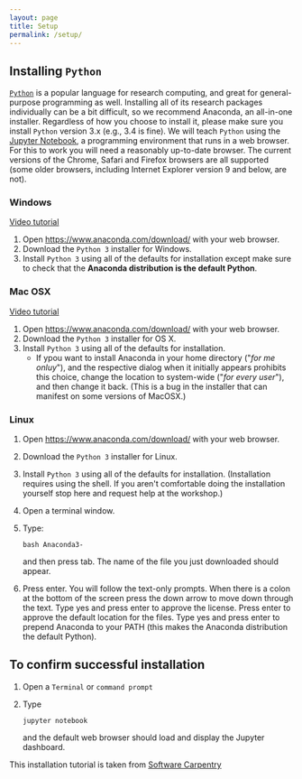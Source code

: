 ```yaml
---
layout: page
title: Setup
permalink: /setup/
---
```


## Installing `Python`

[`Python`](http://python.org) is a popular language for research computing, and great for general-purpose programming as well. Installing all of its research packages individually can be a bit difficult, so we recommend Anaconda, an all-in-one installer.
Regardless of how you choose to install it, please make sure you install `Python` version 3.x (e.g., 3.4 is fine).
We will teach `Python` using the [Jupyter Notebook](http://jupyter.org), a programming environment that runs in a web browser. For this to work you will need a reasonably up-to-date browser. The current versions of the Chrome, Safari and Firefox browsers are all supported (some older browsers, including Internet Explorer version 9 and below, are not).

### Windows

[Video tutorial](https://www.youtube.com/watch?v=xxQ0mzZ8UvA)

1. Open https://www.anaconda.com/download/ with your web browser.
2. Download the `Python 3` installer for Windows.
3. Install `Python 3` using all of the defaults for installation except make sure to check that the **Anaconda distribution is the default Python**.

### Mac OSX

[Video tutorial](https://www.youtube.com/watch?v=TcSAln46u9U)

1. Open https://www.anaconda.com/download/ with your web browser.
2. Download the `Python 3` installer for OS X.
3. Install `Python 3` using all of the defaults for installation.
    * If ypou want to install Anaconda in your home directory ("_for me onluy_"), and the respective dialog when it initially appears prohibits this choice, change the location to system-wide ("_for every user_"), and then change it back. (This is a bug in the installer that can manifest on some versions of MacOSX.)

### Linux

1. Open https://www.anaconda.com/download/ with your web browser.
2. Download the `Python 3` installer for Linux.
3. Install `Python 3` using all of the defaults for installation. (Installation requires using the shell. If you aren't comfortable doing the installation yourself stop here and request help at the workshop.)
4. Open a terminal window.
5. Type:

    ```
    bash Anaconda3-
    ```

   and then press tab. The name of the file you just downloaded should appear.
6. Press enter. You will follow the text-only prompts. When there is a colon at the bottom of the screen press the down arrow to move down through the text. Type yes and press enter to approve the license. Press enter to approve the default location for the files. Type yes and press enter to prepend Anaconda to your PATH (this makes the Anaconda distribution the default Python).

## To confirm successful installation

1. Open a `Terminal` or `command prompt`
2. Type

    ```
    jupyter notebook
    ```
    
    and the default web browser should load and display the Jupyter dashboard.

This installation tutorial is taken from [Software Carpentry](http://swcarpentry.github.io/workshop-template/#setup)
